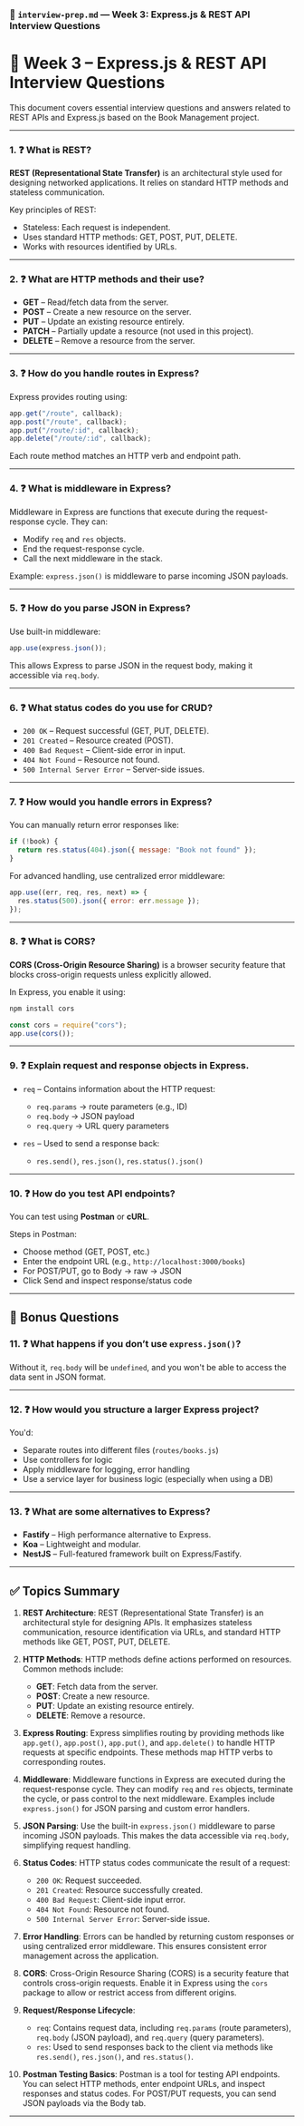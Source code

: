 ### 📄 `interview-prep.md` — Week 3: Express.js & REST API Interview Questions

# 🧠 Week 3 – Express.js & REST API Interview Questions

This document covers essential interview questions and answers related to REST APIs and Express.js based on the Book Management project.

---

### 1. ❓ What is REST?

**REST (Representational State Transfer)** is an architectural style used for designing networked applications. It relies on standard HTTP methods and stateless communication.

Key principles of REST:

- Stateless: Each request is independent.
- Uses standard HTTP methods: GET, POST, PUT, DELETE.
- Works with resources identified by URLs.

---

### 2. ❓ What are HTTP methods and their use?

- **GET** – Read/fetch data from the server.
- **POST** – Create a new resource on the server.
- **PUT** – Update an existing resource entirely.
- **PATCH** – Partially update a resource (not used in this project).
- **DELETE** – Remove a resource from the server.

---

### 3. ❓ How do you handle routes in Express?

Express provides routing using:

```js
app.get("/route", callback);
app.post("/route", callback);
app.put("/route/:id", callback);
app.delete("/route/:id", callback);
```

Each route method matches an HTTP verb and endpoint path.

---

### 4. ❓ What is middleware in Express?

Middleware in Express are functions that execute during the request-response cycle. They can:

- Modify `req` and `res` objects.
- End the request-response cycle.
- Call the next middleware in the stack.

Example: `express.json()` is middleware to parse incoming JSON payloads.

---

### 5. ❓ How do you parse JSON in Express?

Use built-in middleware:

```js
app.use(express.json());
```

This allows Express to parse JSON in the request body, making it accessible via `req.body`.

---

### 6. ❓ What status codes do you use for CRUD?

- `200 OK` – Request successful (GET, PUT, DELETE).
- `201 Created` – Resource created (POST).
- `400 Bad Request` – Client-side error in input.
- `404 Not Found` – Resource not found.
- `500 Internal Server Error` – Server-side issues.

---

### 7. ❓ How would you handle errors in Express?

You can manually return error responses like:

```js
if (!book) {
  return res.status(404).json({ message: "Book not found" });
}
```

For advanced handling, use centralized error middleware:

```js
app.use((err, req, res, next) => {
  res.status(500).json({ error: err.message });
});
```

---

### 8. ❓ What is CORS?

**CORS (Cross-Origin Resource Sharing)** is a browser security feature that blocks cross-origin requests unless explicitly allowed.

In Express, you enable it using:

```bash
npm install cors
```

```js
const cors = require("cors");
app.use(cors());
```

---

### 9. ❓ Explain request and response objects in Express.

- `req` – Contains information about the HTTP request:

  - `req.params` → route parameters (e.g., ID)
  - `req.body` → JSON payload
  - `req.query` → URL query parameters

- `res` – Used to send a response back:

  - `res.send()`, `res.json()`, `res.status().json()`

---

### 10. ❓ How do you test API endpoints?

You can test using **Postman** or **cURL**.

Steps in Postman:

- Choose method (GET, POST, etc.)
- Enter the endpoint URL (e.g., `http://localhost:3000/books`)
- For POST/PUT, go to Body → raw → JSON
- Click Send and inspect response/status code

---

## 📌 Bonus Questions

### 11. ❓ What happens if you don’t use `express.json()`?

Without it, `req.body` will be `undefined`, and you won't be able to access the data sent in JSON format.

---

### 12. ❓ How would you structure a larger Express project?

You'd:

- Separate routes into different files (`routes/books.js`)
- Use controllers for logic
- Apply middleware for logging, error handling
- Use a service layer for business logic (especially when using a DB)

---

### 13. ❓ What are some alternatives to Express?

- **Fastify** – High performance alternative to Express.
- **Koa** – Lightweight and modular.
- **NestJS** – Full-featured framework built on Express/Fastify.

---

## ✅ Topics Summary

1. **REST Architecture**: REST (Representational State Transfer) is an architectural style for designing APIs. It emphasizes stateless communication, resource identification via URLs, and standard HTTP methods like GET, POST, PUT, DELETE.

2. **HTTP Methods**: HTTP methods define actions performed on resources. Common methods include:

   - **GET**: Fetch data from the server.
   - **POST**: Create a new resource.
   - **PUT**: Update an existing resource entirely.
   - **DELETE**: Remove a resource.

3. **Express Routing**: Express simplifies routing by providing methods like `app.get()`, `app.post()`, `app.put()`, and `app.delete()` to handle HTTP requests at specific endpoints. These methods map HTTP verbs to corresponding routes.

4. **Middleware**: Middleware functions in Express are executed during the request-response cycle. They can modify `req` and `res` objects, terminate the cycle, or pass control to the next middleware. Examples include `express.json()` for JSON parsing and custom error handlers.

5. **JSON Parsing**: Use the built-in `express.json()` middleware to parse incoming JSON payloads. This makes the data accessible via `req.body`, simplifying request handling.

6. **Status Codes**: HTTP status codes communicate the result of a request:

   - `200 OK`: Request succeeded.
   - `201 Created`: Resource successfully created.
   - `400 Bad Request`: Client-side input error.
   - `404 Not Found`: Resource not found.
   - `500 Internal Server Error`: Server-side issue.

7. **Error Handling**: Errors can be handled by returning custom responses or using centralized error middleware. This ensures consistent error management across the application.

8. **CORS**: Cross-Origin Resource Sharing (CORS) is a security feature that controls cross-origin requests. Enable it in Express using the `cors` package to allow or restrict access from different origins.

9. **Request/Response Lifecycle**:

   - `req`: Contains request data, including `req.params` (route parameters), `req.body` (JSON payload), and `req.query` (query parameters).
   - `res`: Used to send responses back to the client via methods like `res.send()`, `res.json()`, and `res.status()`.

10. **Postman Testing Basics**: Postman is a tool for testing API endpoints. You can select HTTP methods, enter endpoint URLs, and inspect responses and status codes. For POST/PUT requests, you can send JSON payloads via the Body tab.


---
